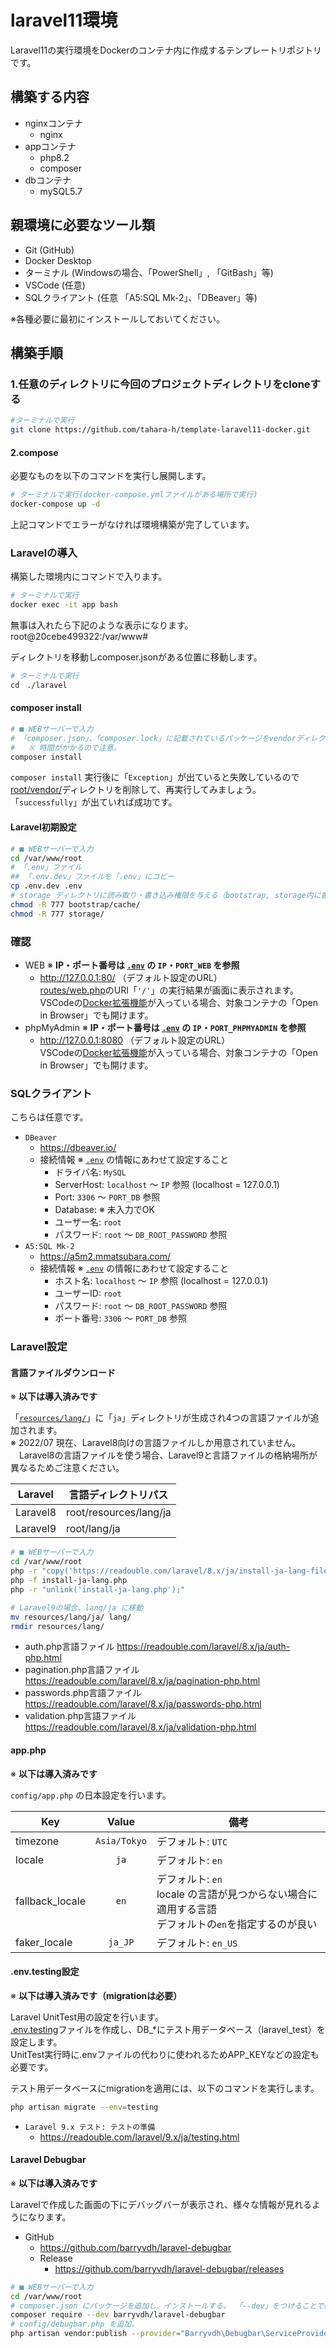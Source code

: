# laravel11環境

Laravel11の実行環境をDockerのコンテナ内に作成するテンプレートリポジトリです。

## 構築する内容

- nginxコンテナ
  - nginx
- appコンテナ
  - php8.2
  - composer
- dbコンテナ
  - mySQL5.7

## 親環境に必要なツール類

- Git (GitHub)
- Docker Desktop
- ターミナル (Windowsの場合、「PowerShell」, 「GitBash」等)
- VSCode (任意)
- SQLクライアント (任意 「A5:SQL Mk-2」、「DBeaver」等)

※各種必要に最初にインストールしておいてください。

## 構築手順
### 1.任意のディレクトリに今回のプロジェクトディレクトリをcloneする

```bash
#ターミナルで実行
git clone https://github.com/tahara-h/template-laravel11-docker.git
```

#### 2.compose
必要なものを以下のコマンドを実行し展開します。

```bash
# ターミナルで実行(docker-compose.ymlファイルがある場所で実行)
docker-compose up -d
```

上記コマンドでエラーがなければ環境構築が完了しています。

### Laravelの導入

構築した環境内にコマンドで入ります。

```bash
# ターミナルで実行
docker exec -it app bash
```

無事は入れたら下記のような表示になります。
root@20cebe499322:/var/www# 

ディレクトリを移動しcomposer.jsonがある位置に移動します。

```bash
# ターミナルで実行
cd　./laravel
```

#### composer install

```bash
# ■ WEBサーバーで入力
# 「composer.json」、「composer.lock」に記載されているパッケージをvendorディレクトリにインストール
#   ※ 時間がかかるので注意。
composer install
```

`composer install` 実行後に「`Exception`」が出ていると失敗しているので  
[root/vendor/](./root/vendor/)ディレクトリを削除して、再実行してみましょう。  
「`successfully`」が出ていれば成功です。

#### Laravel初期設定

```bash
# ■ WEBサーバーで入力
cd /var/www/root
# 「.env」ファイル
## 「.env.dev」ファイルを「.env」にコピー
cp .env.dev .env
# storage ディレクトリに読み取り・書き込み権限を与える（bootstrap, storage内に書き込み（ログ出力時等）に「Permission denied」のエラーが発生する）
chmod -R 777 bootstrap/cache/
chmod -R 777 storage/
```

### 確認

- WEB ※ **IP・ポート番号は [`.env`](./.env) の `IP`・`PORT_WEB` を参照**
  - <http://127.0.0.1:80/> （デフォルト設定のURL）  
    [routes/web.php](./root/routes/web.php)のURI「`'/'`」の実行結果が画面に表示されます。  
    VSCodeの[Docker拡張機能](https://marketplace.visualstudio.com/items?itemName=ms-azuretools.vscode-docker)が入っている場合、対象コンテナの「Open in Browser」でも開けます。  
- phpMyAdmin ※ **IP・ポート番号は [`.env`](./.env) の `IP`・`PORT_PHPMYADMIN` を参照**
  - <http://127.0.0.1:8080> （デフォルト設定のURL）  
    VSCodeの[Docker拡張機能](https://marketplace.visualstudio.com/items?itemName=ms-azuretools.vscode-docker)が入っている場合、対象コンテナの「Open in Browser」でも開けます。  

### SQLクライアント

こちらは任意です。

- `DBeaver`
  - <https://dbeaver.io/>
  - 接続情報 ※ [`.env`](./.env) の情報にあわせて設定すること
    - ドライバ名: `MySQL`
    - ServerHost: `localhost`  ～  `IP` 参照 (localhost = 127.0.0.1)
    - Port: `3306`  ～  `PORT_DB` 参照
    - Database: ※ 未入力でOK
    - ユーザー名: `root`
    - パスワード: `root`  ～  `DB_ROOT_PASSWORD` 参照
- `A5:SQL Mk-2`
  - <https://a5m2.mmatsubara.com/>
  - 接続情報 ※ [`.env`](./.env) の情報にあわせて設定すること
    - ホスト名: `localhost`  ～  `IP` 参照 (localhost = 127.0.0.1)
    - ユーザーID: `root`
    - パスワード: `root`  ～  `DB_ROOT_PASSWORD` 参照
    - ポート番号: `3306`  ～  `PORT_DB` 参照

### Laravel設定

#### 言語ファイルダウンロード

※ **以下は導入済みです**  

「[`resources/lang/`](./root/resources/lang/)」に「`ja`」ディレクトリが生成され4つの言語ファイルが追加されます。  
※ 2022/07 現在、Laravel8向けの言語ファイルしか用意されていません。  
　Laravel8の言語ファイルを使う場合、Laravel9と言語ファイルの格納場所が異なるためご注意ください。  

| Laravel | 言語ディレクトリパス |
| --- | --- |
| Laravel8 | root/resources/lang/ja |
| Laravel9 | root/lang/ja |

```bash
# ■ WEBサーバーで入力
cd /var/www/root
php -r "copy('https://readouble.com/laravel/8.x/ja/install-ja-lang-files.php', 'install-ja-lang.php');"
php -f install-ja-lang.php
php -r "unlink('install-ja-lang.php');"

# Laravel9の場合、lang/ja に移動
mv resources/lang/ja/ lang/
rmdir resources/lang/
```

- auth.php言語ファイル <https://readouble.com/laravel/8.x/ja/auth-php.html>
- pagination.php言語ファイル <https://readouble.com/laravel/8.x/ja/pagination-php.html>
- passwords.php言語ファイル <https://readouble.com/laravel/8.x/ja/passwords-php.html>
- validation.php言語ファイル <https://readouble.com/laravel/8.x/ja/validation-php.html>

#### app.php

※ **以下は導入済みです**  

`config/app.php` の日本設定を行います。

| Key | Value | 備考 |
| --- | :---: | --- |
| timezone | `Asia/Tokyo` | デフォルト: `UTC` |
| locale  | `ja` | デフォルト: `en` |
| fallback_locale | `en` | デフォルト: `en`<br>locale の言語が見つからない場合に適用する言語<br>デフォルトの`en`を指定するのが良い |
| faker_locale | `ja_JP` | デフォルト: `en_US` |

#### .env.testing設定

※ **以下は導入済みです（migrationは必要）**  

Laravel UnitTest用の設定を行います。  
[.env.testing](./root/.env.testing)ファイルを作成し、DB_*にテスト用データベース（laravel_test）を設定します。  
UnitTest実行時に.envファイルの代わりに使われるためAPP_KEYなどの設定も必要です。  

テスト用データベースにmigrationを適用には、以下のコマンドを実行します。  

```sh
php artisan migrate --env=testing
```

- `Laravel 9.x テスト: テストの準備`
  - <https://readouble.com/laravel/9.x/ja/testing.html>

#### Laravel Debugbar

※ **以下は導入済みです**  

Laravelで作成した画面の下にデバッグバーが表示され、様々な情報が見れるようになります。

- GitHub
  - <https://github.com/barryvdh/laravel-debugbar>
  - Release
    - <https://github.com/barryvdh/laravel-debugbar/releases>

```bash
# ■ WEBサーバーで入力
cd /var/www/root
# composer.json にパッケージを追加し、インストールする。 「--dev」をつけることで開発環境のみに適用。
composer require --dev barryvdh/laravel-debugbar
# config/debugbar.php を追加。
php artisan vendor:publish --provider="Barryvdh\Debugbar\ServiceProvider"
```
